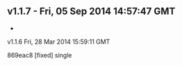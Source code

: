 v1.1.7 - Fri, 05 Sep 2014 14:57:47 GMT
--------------------------------------

- 


v1.1.6
Fri, 28 Mar 2014 15:59:11 GMT

869eac8 [fixed] single <style> tag for all styles


